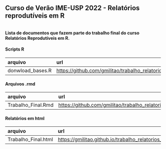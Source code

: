 
## Curso de Verão IME-USP 2022 - Relatórios reprodutíveis em R

<br> **Lista de documentos que fazem parte do trabalho final do curso
Relatórios Reprodutíveis em R.** <br>

#### Scripts R

| arquivo          | url                                                                                                |
|:-----------------|:---------------------------------------------------------------------------------------------------|
| donwload_bases.R | <https://github.com/gmilitao/trabalho_relatorios_guilherme_militao/blob/master/R/donwload_bases.R> |

#### Arquivos .rmd

| arquivo            | url                                                                                                          |
|:-------------------|:-------------------------------------------------------------------------------------------------------------|
| Trabalho_Final.Rmd | <https://github.com/gmilitao/trabalho_relatorios_guilherme_militao/blob/master/relatorio/Trabalho_Final.Rmd> |

#### Relatórios em html

| arquivo             | url                                                                                              |
|:--------------------|:-------------------------------------------------------------------------------------------------|
| Trabalho_Final.html | <https://gmilitao.github.io/trabalho_relatorios_guilherme_militao/relatorio/Trabalho_Final.html> |
